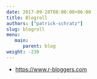 ```yaml
---
date: 2017-09-28T08:00:00+06:00
title: Blogroll
authors: ["patrick-schratz"]
slug: blogroll
menu:
   main:
      parent: blog
weight: -230
---
```


- https://www.r-bloggers.com
